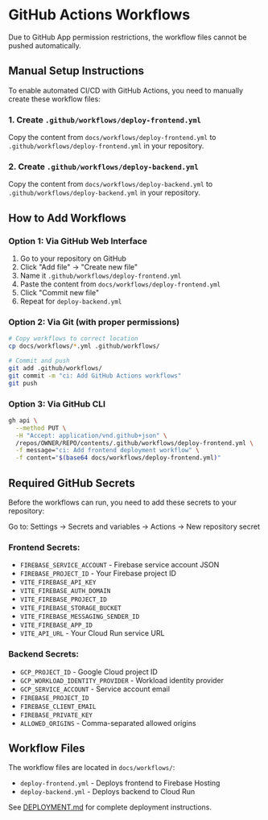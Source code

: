 # GitHub Actions Workflows

Due to GitHub App permission restrictions, the workflow files cannot be pushed automatically.

## Manual Setup Instructions

To enable automated CI/CD with GitHub Actions, you need to manually create these workflow files:

### 1. Create `.github/workflows/deploy-frontend.yml`

Copy the content from `docs/workflows/deploy-frontend.yml` to `.github/workflows/deploy-frontend.yml` in your repository.

### 2. Create `.github/workflows/deploy-backend.yml`

Copy the content from `docs/workflows/deploy-backend.yml` to `.github/workflows/deploy-backend.yml` in your repository.

## How to Add Workflows

### Option 1: Via GitHub Web Interface

1. Go to your repository on GitHub
2. Click "Add file" → "Create new file"
3. Name it `.github/workflows/deploy-frontend.yml`
4. Paste the content from `docs/workflows/deploy-frontend.yml`
5. Click "Commit new file"
6. Repeat for `deploy-backend.yml`

### Option 2: Via Git (with proper permissions)

```bash
# Copy workflows to correct location
cp docs/workflows/*.yml .github/workflows/

# Commit and push
git add .github/workflows/
git commit -m "ci: Add GitHub Actions workflows"
git push
```

### Option 3: Via GitHub CLI

```bash
gh api \
  --method PUT \
  -H "Accept: application/vnd.github+json" \
  /repos/OWNER/REPO/contents/.github/workflows/deploy-frontend.yml \
  -f message="ci: Add frontend deployment workflow" \
  -f content="$(base64 docs/workflows/deploy-frontend.yml)"
```

## Required GitHub Secrets

Before the workflows can run, you need to add these secrets to your repository:

Go to: Settings → Secrets and variables → Actions → New repository secret

### Frontend Secrets:
- `FIREBASE_SERVICE_ACCOUNT` - Firebase service account JSON
- `FIREBASE_PROJECT_ID` - Your Firebase project ID
- `VITE_FIREBASE_API_KEY`
- `VITE_FIREBASE_AUTH_DOMAIN`
- `VITE_FIREBASE_PROJECT_ID`
- `VITE_FIREBASE_STORAGE_BUCKET`
- `VITE_FIREBASE_MESSAGING_SENDER_ID`
- `VITE_FIREBASE_APP_ID`
- `VITE_API_URL` - Your Cloud Run service URL

### Backend Secrets:
- `GCP_PROJECT_ID` - Google Cloud project ID
- `GCP_WORKLOAD_IDENTITY_PROVIDER` - Workload identity provider
- `GCP_SERVICE_ACCOUNT` - Service account email
- `FIREBASE_PROJECT_ID`
- `FIREBASE_CLIENT_EMAIL`
- `FIREBASE_PRIVATE_KEY`
- `ALLOWED_ORIGINS` - Comma-separated allowed origins

## Workflow Files

The workflow files are located in `docs/workflows/`:
- `deploy-frontend.yml` - Deploys frontend to Firebase Hosting
- `deploy-backend.yml` - Deploys backend to Cloud Run

See [DEPLOYMENT.md](../DEPLOYMENT.md) for complete deployment instructions.
